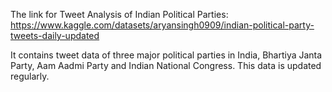 The link for Tweet Analysis of Indian Political Parties: https://www.kaggle.com/datasets/aryansingh0909/indian-political-party-tweets-daily-updated

It contains tweet data of three major political parties in India, Bhartiya Janta Party, Aam Aadmi Party and Indian National Congress. This data is updated regularly.
